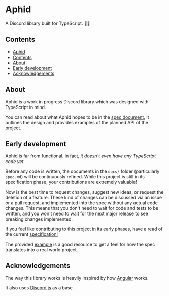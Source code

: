 # Aphid

A Discord library built for TypeScript. 🌱🦗

## Contents

+ [Aphid](#aphid)
+ [Contents](#contents)
+ [About](#about)
+ [Early development](#early-development)
+ [Acknowledgements](#acknowledgements)

## About

Aphid is a work in progress Discord library which was designed with TypeScript in mind.

You can read about what Aphid hopes to be in the [spec document.](docs/spec.md) It outlines the design and provides examples of the planned API of the project.

## Early development

Aphid is far from functional. In fact, *it doesn't even have any TypeScript code yet.*

Before any code is written, the documents in the `docs/` folder (particularly `spec.md`) will be continuously refined. While this project is still in its specification phase, your contributions are extremely valuable!

Now is the best time to request changes, suggest new ideas, or request the deletion of a feature. These kind of changes can be discussed via an issue or a pull request, and implemented into the spec without any actual code changes. This means that you don't need to wait for code and tests to be written, and you won't need to wait for the next major release to see breaking changes implemented.

If you feel like contributing to this project in its early phases, have a read of the current [specification!](docs/spec.md)

The provided [example](docs/example.md) is a good resource to get a feel for how the spec translates into a real world project.

## Acknowledgements

The way this library works is heavily inspired by how [Angular](https://angular.io/) works.

It also uses [Discord.js](https://discord.js.org/) as a base.
